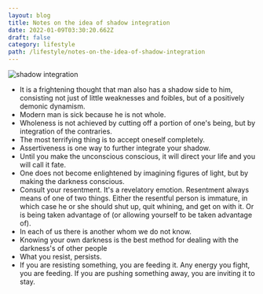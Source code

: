 ```yaml
---
layout: blog
title: Notes on the idea of shadow integration
date: 2022-01-09T03:30:20.662Z
draft: false
category: lifestyle
path: /lifestyle/notes-on-the-idea-of-shadow-integration
---
```

![shadow integration](/img/persona-conciousness-shadow.png "shadow integration")

* It is a frightening thought that man also has a shadow side to him, consisting not just of little weaknesses and foibles, but of a positively demonic dynamism.
* Modern man is sick because he is not whole.
* Wholeness is not achieved by cutting off a portion of one's being, but by integration of the contraries.
* The most terrifying thing is to accept oneself completely.
* Assertiveness is one way to further integrate your shadow.
* Until you make the unconscious conscious, it will direct your life and you will call it fate.
* One does not become enlightened by imagining figures of light, but by making the darkness conscious.
* Consult your resentment. It's a revelatory emotion. Resentment always means of one of two things. Either the resentful person is immature, in which case he or she should shut up, quit whining, and get on with it. Or is being taken advantage of (or allowing yourself to be taken advantage of).
* In each of us there is another whom we do not know.
* Knowing your own darkness is the best method for dealing with the darkness's of other people
* What you resist, persists.
* If you are resisting something, you are feeding it. Any energy you fight, you are feeding. If you are pushing something away, you are inviting it to stay.
